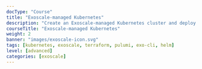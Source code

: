 ```yaml
---
docType: "Course"
title: "Exoscale-managed Kubernetes"
description: "Create an Exoscale-managed Kubernetes cluster and deploy the demo application inside it"
courseTitle: "Exoscale-managed Kubernetes"
weight: 2
banner: "images/exoscale-icon.svg"
tags: [kubernetes, exoscale, terraform, pulumi, exo-cli, helm]
level: [advanced]
categories: [exoscale]
---
```



